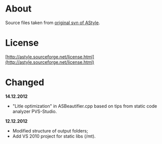 # About

Source files taken from [original svn of AStyle](https://astyle.svn.sourceforge.net/svnroot/astyle/trunk/AStyle/src/).

# License

[http://astyle.sourceforge.net/license.html](http://astyle.sourceforge.net/license.html)

# Changed

**14.12.2012**

- "Litle optimization" in ASBeautifier.cpp based on tips from static code analyzer PVS-Studio.

**12.12.2012**

- Modified structure of output folders;
- Add VS 2010 project for static libs (/mt).


